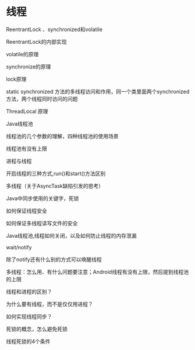 # 线程

ReentrantLock 、synchronized和volatile

ReentrantLock的内部实现

volatile的原理

synchronize的原理

lock原理

static synchronized 方法的多线程访问和作用，同一个类里面两个synchronized方法，两个线程同时访问的问题

ThreadLocal 原理

Java线程池

线程池的几个参数的理解，四种线程池的使用场景

线程池有没有上限

进程与线程

开启线程的三种方式,run()和start()方法区别

多线程（关于AsyncTask缺陷引发的思考）

Java中同步使用的关键字，死锁

如何保证线程安全

如何保证多线程读写文件的安全

Java线程池,线程如何关闭，以及如何防止线程的内存泄漏

wait/notify

除了notify还有什么别的方式可以唤醒线程

多线程：怎么用、有什么问题要注意；Android线程有没有上限，然后提到线程池的上限

线程和进程的区别？

为什么要有线程，而不是仅仅用进程？

如何实现线程同步？

死锁的概念，怎么避免死锁

线程死锁的4个条件